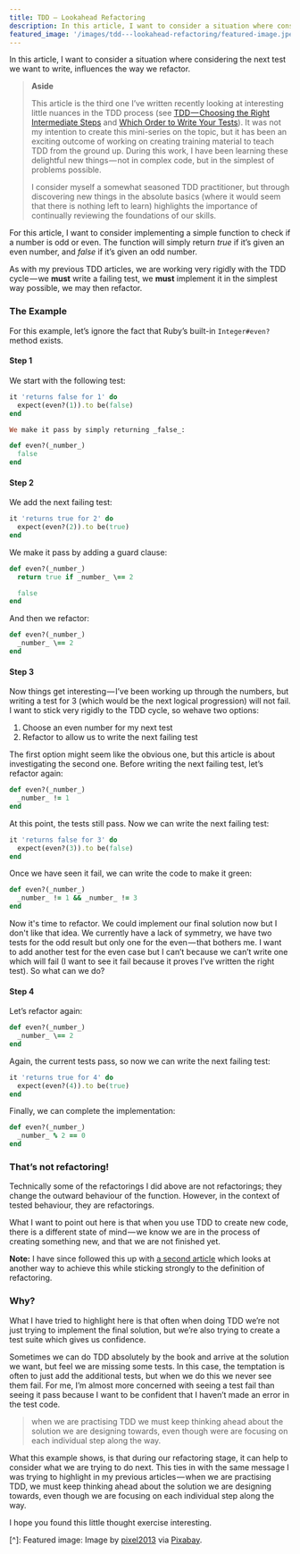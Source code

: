 ```yaml
---
title: TDD — Lookahead Refactoring
description: In this article, I want to consider a situation where considering the next test we want to write, influences the way we refactor.
featured_image: '/images/tdd---lookahead-refactoring/featured-image.jpeg'
---
```


In this article, I want to consider a situation where considering the next test
we want to write, influences the way we refactor.

> **Aside**
>
> This article is the third one I’ve written recently looking at interesting
> little nuances in the TDD process (see [TDD — Choosing the Right Intermediate
> Steps](https://cloudnative.ly/tdd-choosing-the-right-intermediate-steps-576e6526d1bd)
> and [Which Order to Write Your
> Tests](https://cloudnative.ly/which-order-to-write-your-tests-7ea2937761a1)).
> It was not my intention to create this mini-series on the topic, but it has
> been an exciting outcome of working on creating training material to teach
> TDD from the ground up. During this work, I have been learning these
> delightful new things — not in complex code, but in the simplest of problems
> possible.
>
> I consider myself a somewhat seasoned TDD practitioner, but through
> discovering new things in the absolute basics (where it would seem that there
> is nothing left to learn) highlights the importance of continually reviewing
> the foundations of our skills.

For this article, I want to consider implementing a simple function to check if
a number is odd or even. The function will simply return _true_ if it’s given
an even number, and _false_ if it’s given an odd number.

As with my previous TDD articles, we are working very rigidly with the TDD
cycle — we **must** write a failing test, we **must** implement it in the
simplest way possible, we may then refactor.

### The Example

For this example, let’s ignore the fact that Ruby’s built-in `Integer#even?`
method exists.

#### Step 1

We start with the following test:

```ruby
it 'returns false for 1' do
  expect(even?(1)).to be(false)
end

We make it pass by simply returning _false_:

def even?(_number_)
  false
end
```

#### Step 2

We add the next failing test:

```ruby
it 'returns true for 2' do
  expect(even?(2)).to be(true)
end
```

We make it pass by adding a guard clause:

```ruby
def even?(_number_)
  return true if _number_ \== 2

  false
end
```

And then we refactor:

```ruby
def even?(_number_)
  _number_ \== 2
end
```

#### Step 3

Now things get interesting — I’ve been working up through the numbers, but
writing a test for 3 (which would be the next logical progression) will not
fail. I want to stick very rigidly to the TDD cycle, so wehave two options:

1.  Choose an even number for my next test
2.  Refactor to allow us to write the next failing test

The first option might seem like the obvious one, but this article is about
investigating the second one. Before writing the next failing test, let’s
refactor again:

```ruby
def even?(_number_)
  _number_ != 1
end
```

At this point, the tests still pass. Now we can write the next failing test:

```ruby
it 'returns false for 3' do
  expect(even?(3)).to be(false)
end
```

Once we have seen it fail, we can write the code to make it green:

```ruby
def even?(_number_)
  _number_ != 1 && _number_ != 3
end
```

Now it's time to refactor. We could implement our final solution now but I
don't like that idea. We currently have a lack of symmetry, we have two tests
for the odd result but only one for the even — that bothers me. I want to add
another test for the even case but I can’t because we can’t write one which
will fail (I want to see it fail because it proves I’ve written the right
test). So what can we do?

#### Step 4

Let’s refactor again:

```ruby
def even?(_number_)
  _number_ \== 2
end
```

Again, the current tests pass, so now we can write the next failing test:

```ruby
it 'returns true for 4' do
  expect(even?(4)).to be(true)
end
```

Finally, we can complete the implementation:

```ruby
def even?(_number_)
  _number_ % 2 == 0
end
```

### That’s not refactoring!

Technically some of the refactorings I did above are not refactorings; they
change the outward behaviour of the function. However, in the context of tested
behaviour, they are refactorings.

What I want to point out here is that when you use TDD to create new code,
there is a different state of mind — we know we are in the process of creating
something new, and that we are not finished yet.

**Note:** I have since followed this up with [a second
article](https://cloudnative.ly/tdd-a-new-transformation-bb61bdee8422) which
looks at another way to achieve this while sticking strongly to the definition
of refactoring.

### Why?

What I have tried to highlight here is that often when doing TDD we’re not just
trying to implement the final solution, but we’re also trying to create a test
suite which gives us confidence.

Sometimes we can do TDD absolutely by the book and arrive at the solution we
want, but feel we are missing some tests. In this case, the temptation is often
to just add the additional tests, but when we do this we never see them fail.
For me, I’m almost more concerned with seeing a test fail than seeing it pass
because I want to be confident that I haven’t made an error in the test code.

> when we are practising TDD we must keep thinking ahead about the solution we
> are designing towards, even though were are focusing on each individual step
> along the way.

What this example shows, is that during our refactoring stage, it can help to
consider what we are trying to do next. This ties in with the same message I
was trying to highlight in my previous articles — when we are practising TDD,
we must keep thinking ahead about the solution we are designing towards, even
though we are focusing on each individual step along the way.

I hope you found this little thought exercise interesting.

[^]: Featured image: Image by [pixel2013](https://pixabay.com/en/users/pixel2013-2364555/) via [Pixabay](https://pixabay.com).
